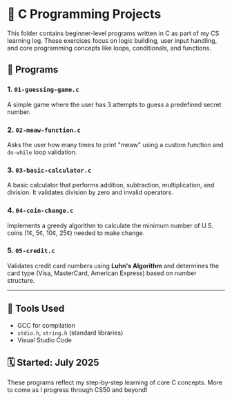 # 🧠 C Programming Projects

This folder contains beginner-level programs written in C as part of my CS learning log. These exercises focus on logic building, user input handling, and core programming concepts like loops, conditionals, and functions.

## 🔹 Programs

### 1. `01-guessing-game.c`
A simple game where the user has 3 attempts to guess a predefined secret number.

### 2. `02-meaw-function.c`
Asks the user how many times to print "meaw" using a custom function and `do-while` loop validation.

### 3. `03-basic-calculator.c`
A basic calculator that performs addition, subtraction, multiplication, and division. It validates division by zero and invalid operators.

### 4. `04-coin-change.c`
Implements a greedy algorithm to calculate the minimum number of U.S. coins (1¢, 5¢, 10¢, 25¢) needed to make change.

### 5. `05-credit.c`
Validates credit card numbers using **Luhn's Algorithm** and determines the card type (Visa, MasterCard, American Express) based on number structure.

---

## 🧰 Tools Used

- GCC for compilation  
- `stdio.h`, `string.h` (standard libraries)  
- Visual Studio Code

## 🗓️ Started: July 2025

These programs reflect my step-by-step learning of core C concepts. More to come as I progress through CS50 and beyond!
